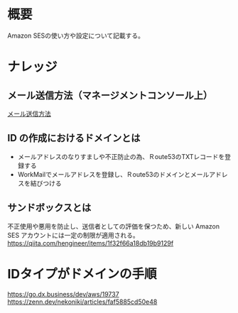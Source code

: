 # 概要
Amazon SESの使い方や設定について記載する。

# ナレッジ
## メール送信方法（マネージメントコンソール上）
[メール送信方法](https://j-online.ne.jp/blog/%E3%82%B7%E3%82%B9%E3%83%86%E3%83%A0%E9%96%8B%E7%99%BA/amazon-ses%E3%82%92%E4%BD%BF%E3%81%A3%E3%81%A6%E3%81%BF%E3%81%9F)  

## ID の作成におけるドメインとは
- メールアドレスのなりすましや不正防止の為、Ｒoute53のTXTレコードを登録する
- WorkMailでメールアドレスを登録し、Ｒoute53のドメインとメールアドレスを結びつける

## サンドボックスとは
不正使用や悪用を防止し、送信者としての評価を保つため、新しい Amazon SES アカウントには一定の制限が適用される。  
https://qiita.com/hengineer/items/1f32f66a18db19b9129f

# IDタイプがドメインの手順
https://go.dx.business/dev/aws/19737
https://zenn.dev/nekoniki/articles/faf5885cd50e48
